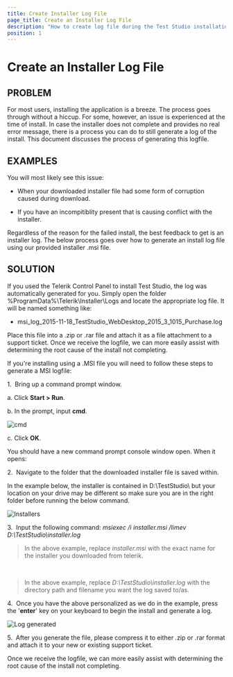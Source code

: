 ```yaml
---
title: Create Installer Log File
page_title: Create an Installer Log File
description: "How to create log file during the Test Studio installation process. Can an installer log be created for a failing installation?"
position: 1
---
```

# Create an Installer Log File


## PROBLEM

For most users, installing the application is a breeze. The process goes through without a hiccup. For some, however, an issue is experienced at the time of install. In case the installer does not complete and provides no real error message, there is a process you can do to still generate a log of the install. This document discusses the process of generating this logfile.

## EXAMPLES

You will most likely see this issue:

- When your downloaded installer file had some form of corruption caused during download.

- If you have an incompitiblity present that is causing conflict with the installer.


Regardless of the reason for the failed install, the best feedback to get is an installer log. The below process goes over how to generate an install log file using our provided installer .msi file.

## SOLUTION

If you used the Telerik Control Panel to install Test Studio, the log was automatically generated for you. Simply open the folder %ProgramData%\Telerik\Installer\Logs and locate the appropriate log file. It will be named something like:

- msi_log_2015-11-18_TestStudio_WebDesktop_2015_3_1015_Purchase.log

Place this file into a .zip or .rar file and attach it as a file attachment to a support ticket. Once we receive the logfile, we can more easily assist with determining the root cause of the install not completing.

If you're installing using a .MSI file you will need to follow these steps to generate a MSI logfile:

1.&nbsp; Bring up a command prompt window.

  a. Click **Start > Run**.
  
  b. In the prompt, input **cmd**. 

![cmd][1]

  c. Click **OK**.

You should have a new command prompt console window open. When it opens:

2.&nbsp; Navigate to the folder that the downloaded installer file is saved within.

In the example below, the installer is contained in D:\TestStudio\ but your location on your drive may be different so make sure you are in the right folder before running the below command.

![Installers][2]

3.&nbsp; Input the following command: *msiexec /i installer.msi /limev D:\TestStudio\installer.log* 

> In the above example, replace *installer.msi* with the exact name for the installer you downloaded from telerik.

<br>

> In the above example, replace *D:\TestStudio\installer.log* with the directory path and filename you want the log saved to/as.

4.&nbsp; Once you have the above personalized as we do in the example, press the '**enter**' key on your keyboard to begin the install and generate a log. 

![Log generated][3]

5.&nbsp; After you generate the file, please compress it to either .zip or .rar format and attach it to your new or existing support ticket.   

Once we receive the logfile, we can more easily assist with determining the root cause of the install not completing.

[1]: /img/troubleshooting-guide/installation-problems-tg/create-installer-log-file/fig1.png
[2]: /img/troubleshooting-guide/installation-problems-tg/create-installer-log-file/fig2.png
[3]: /img/troubleshooting-guide/installation-problems-tg/create-installer-log-file/fig3.png
